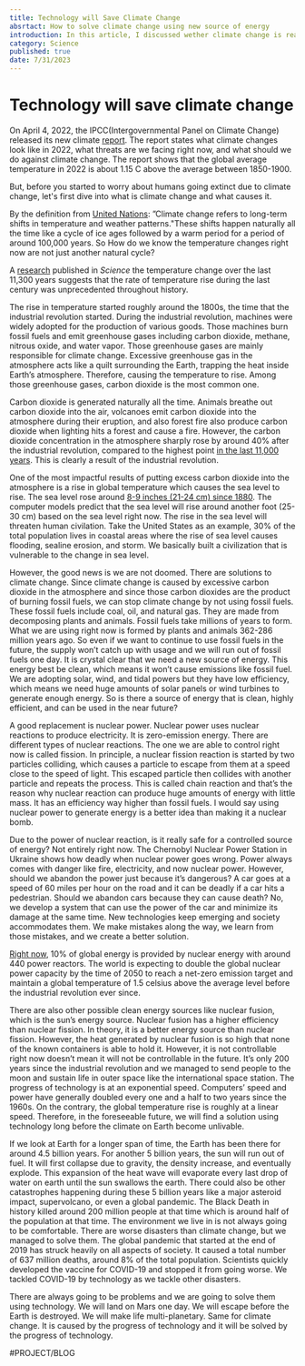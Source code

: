 ```yaml
---
title: Technology will Save Climate Change 
absrtact: How to solve climate change using new source of energy
introduction: In this article, I discussed wether climate change is real, how bad it is, and how do we save climate change forever using nuclear energy. 
category: Science
published: true
date: 7/31/2023
---
```



# Technology will save climate change
On April 4, 2022, the IPCC(Intergovernmental Panel on Climate Change) released
its new climate [report](https://www.ipcc.ch/report/ar6/wg2/). The report states what climate changes look like in 2022, what threats are we facing right now, and what should we do against climate change. The report shows that the global average temperature in 2022 is about 1.15 C above the average between 1850-1900. 

But, before you started to worry about humans going extinct due to climate change, let's first dive into what is climate change and what causes it. 

By the definition from [United Nations](https://www.un.org/en/climatechange/what-is-climate-change): ”Climate change refers to long-term shifts in temperature and weather patterns."These shifts happen naturally all the time like a cycle of ice ages followed by a warm period for a period of around 100,000 years. So How do we know the temperature changes right now are not just another natural cycle?

A [research](https://www.science.org/doi/full/10.1126/science.1228026) published in *Science* the temperature change over the last 11,300 years suggests that the rate of temperature rise during the last century was unprecedented throughout history. 

The rise in temperature started roughly around the 1800s, the time that the industrial revolution started. During the industrial revolution, machines were widely adopted for the production of various goods. Those machines burn fossil fuels and emit greenhouse gases including carbon dioxide, methane, nitrous oxide, and water vapor.  Those greenhouse gases are mainly responsible for climate change. Excessive greenhouse gas in the atmosphere acts like a quilt surrounding the Earth, trapping the heat inside Earth’s atmosphere. Therefore, causing the temperature to rise. Among those greenhouse gases, carbon dioxide is the most common one. 

Carbon dioxide is generated naturally all the time. Animals breathe out carbon dioxide into the air, volcanoes emit carbon dioxide into the atmosphere during their eruption, and also forest fire also produce carbon dioxide when lighting hits a forest and cause a fire. However, the carbon dioxide concentration in the atmosphere sharply rose by around 40% after the industrial revolution, compared to the highest point [in the last 11,000 years](https://climate.nasa.gov/climate_resources/24/graphic-the-relentless-rise-of-carbon-dioxide/). This is clearly a result of the industrial revolution. 

One of the most impactful results of putting excess carbon dioxide into the atmosphere is a rise in global temperature which causes the sea level to rise. The sea level rose around [8-9 inches (21-24 cm) since 1880](https://www.climate.gov/news-features/understanding-climate/climate-change-global-sea-level). The computer models predict that the sea level will rise around another foot (25-30 cm) based on the sea level right now. The rise in the sea level will threaten human civilation. Take the United States as an example, 30% of the total population lives in coastal areas where the rise of sea level causes flooding, sealine erosion, and storm. We basically built a civilization that is vulnerable to the change in sea level. 

However, the good news is we are not doomed. There are solutions to climate change. Since climate change is caused by excessive carbon dioxide in the atmosphere and since those carbon dioxides are the product of burning fossil fuels, we can stop climate change by not using fossil fuels. These fossil fuels include coal, oil, and natural gas. They are made from decomposing plants and animals. Fossil fuels take millions of years to form. What we are using right now is formed by plants and animals 362-286 million years ago. So even if we want to continue to use fossil fuels in the future, the supply won’t catch up with usage and we will run out of fossil fuels one day. It is crystal clear that we need a new source of energy. This energy best be clean, which means it won’t cause emissions like fossil fuel. We are adopting solar, wind, and tidal powers but they have low efficiency, which means we need huge amounts of solar panels or wind turbines to generate enough energy. So is there a source of energy that is clean, highly efficient, and can be used in the near future? 

A good replacement is nuclear power. Nuclear power uses nuclear reactions to produce electricity. It is zero-emission energy. There are different types of nuclear reactions. The one we are able to control right now is called fission. In principle, a nuclear fission reaction is started by two particles colliding, which causes a particle to escape from them at a speed close to the speed of light. This escaped particle then collides with another particle and repeats the process. This is called chain reaction and that’s the reason why nuclear reaction can produce huge amounts of energy with little mass. It has an efficiency way higher than fossil fuels. I would say using nuclear power to generate energy is a better idea than making it a nuclear bomb. 

Due to the power of nuclear reaction, is it really safe for a controlled source of energy? Not entirely right now. The Chernobyl Nuclear Power Station in Ukraine shows how deadly when nuclear power goes wrong. Power always comes with danger like fire, electricity, and now nuclear power. However, should we abandon the power just because it’s dangerous? A car goes at a speed of 60 miles per hour on the road and it can be deadly if a car hits a pedestrian. Should we abandon cars because they can cause death? No, we develop a system that can use the power of the car and minimize its damage at the same time. New technologies keep emerging and society accommodates them. We make mistakes along the way, we learn from those mistakes, and we create a better solution. 

[Right now](https://world-nuclear.org/information-library/current-and-future-generation/nuclear-power-in-the-world-today.aspx), 10% of global energy is provided by nuclear energy with around 440 power reactors. The world is expecting to double the global nuclear power capacity by the time of 2050 to reach a net-zero emission target and maintain a global temperature of 1.5 celsius above the average level before the industrial revolution ever since. 

There are also other possible clean energy sources like nuclear fusion, which is the sun’s energy source. Nuclear fusion has a higher efficiency than nuclear fission. In theory, it is a better energy source than nuclear fission. However, the heat generated by nuclear fusion is so high that none of the known containers is able to hold it. However, it is not controllable right now doesn’t mean it will not be controllable in the future. It’s only 200 years since the industrial revolution and we managed to send people to the moon and sustain life in outer space like the international space station. The progress of technology is at an exponential speed. Computers’ speed and power have generally doubled every one and a half to two years since the 1960s. On the contrary, the global temperature rise is roughly at a linear speed. Therefore, in the foreseeable future, we will find a solution using technology long before the climate on Earth become unlivable. 

If we look at Earth for a longer span of time, the Earth has been there for around 4.5 billion years. For another 5 billion years, the sun will run out of fuel. It will first collapse due to gravity, the density increase, and eventually explode. This expansion of the heat wave will evaporate every last drop of water on earth until the sun swallows the earth. There could also be other catastrophes happening during these 5 billion years like a major asteroid impact, supervolcano, or even a global pandemic. The Black Death in history killed around 200 million people at that time which is around half of the population at that time. The environment we live in is not always going to be comfortable. There are worse disasters than climate change, but we managed to solve them. The global pandemic that started at the end of 2019 has struck heavily on all aspects of society. It caused a total number of 637 million deaths, around 8% of the total population. Scientists quickly developed the vaccine for COVID-19 and stopped it from going worse. We tackled COVID-19 by technology as we tackle other disasters. 

There are always going to be problems and we are going to solve them using technology. We will land on Mars one day. We will escape before the Earth is destroyed. We will make life multi-planetary. Same for climate change. It is caused by the progress of technology and it will be solved by the progress of technology. 

#PROJECT/BLOG
